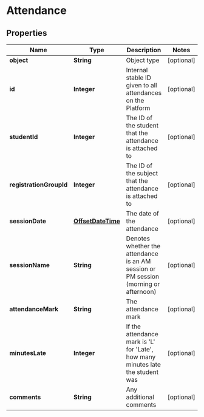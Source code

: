 
# Attendance

## Properties
Name | Type | Description | Notes
------------ | ------------- | ------------- | -------------
**object** | **String** | Object type |  [optional]
**id** | **Integer** | Internal stable ID given to all attendances on the Platform |  [optional]
**studentId** | **Integer** | The ID of the student that the attendance is attached to |  [optional]
**registrationGroupId** | **Integer** | The ID of the subject that the attendance is attached to |  [optional]
**sessionDate** | [**OffsetDateTime**](OffsetDateTime.md) | The date of the attendance |  [optional]
**sessionName** | **String** | Denotes whether the attendance is an AM session or PM session (morning or afternoon) |  [optional]
**attendanceMark** | **String** | The attendance mark |  [optional]
**minutesLate** | **Integer** | If the attendance mark is &#39;L&#39; for &#39;Late&#39;, how many minutes late the student was |  [optional]
**comments** | **String** | Any additional comments |  [optional]



